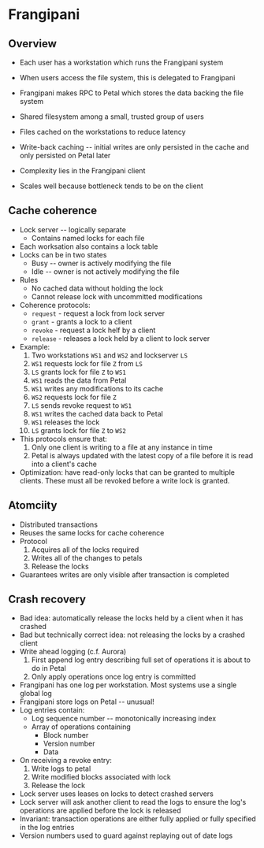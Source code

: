 # Frangipani

## Overview
* Each user has a workstation which runs the Frangipani system
* When users access the file system, this is delegated to Frangipani
* Frangipani makes RPC to Petal which stores the data backing the file system

* Shared filesystem among a small, trusted group of users
* Files cached on the workstations to reduce latency
* Write-back caching -- initial writes are only persisted in the cache and only persisted on Petal later
* Complexity lies in the Frangipani client
* Scales well because bottleneck tends to be on the client

## Cache coherence
* Lock server -- logically separate
    * Contains named locks for each file
* Each worksation also contains a lock table
* Locks can be in two states
    * Busy -- owner is actively modifying the file
    * Idle -- owner is not actively modifying the file
* Rules
    * No cached data without holding the lock
    * Cannot release lock with uncommitted modifications
* Coherence protocols:
    * `request` - request a lock from lock server
    * `grant` - grants a lock to a client
    * `revoke` - request a lock helf by a client
    * `release` - releases a lock held by a client to lock server
* Example:
    1. Two workstations `WS1` and `WS2` and lockserver `LS`
    1. `WS1` requests lock for file `Z` from `LS`
    1. `LS` grants lock for file `Z` to `WS1`
    1. `WS1` reads the data from Petal
    1. `WS1` writes any modifications to its cache
    1. `WS2` requests lock for file `Z`
    1. `LS` sends revoke request to `WS1`
    1. `WS1` writes the cached data back to Petal
    1. `WS1` releases the lock
    1. `LS` grants lock for file `Z` to `WS2`
* This protocols ensure that:
    1. Only one client is writing to a file at any instance in time
    1. Petal is always updated with the latest copy of a file before it is read into a client's cache
* Optimization: have read-only locks that can be granted to multiple clients. These must all be revoked before a write lock is granted.

## Atomciity
* Distributed transactions
* Reuses the same locks for cache coherence
* Protocol
    1. Acquires all of the locks required
    1. Writes all of the changes to petals
    1. Release the locks 
* Guarantees writes are only visible after transaction is completed

## Crash recovery
* Bad idea: automatically release the locks held by a client when it has crashed
* Bad but technically correct idea: not releasing the locks by a crashed client
* Write ahead logging (c.f. Aurora)
    1. First append log entry describing full set of operations it is about to do in Petal
    1. Only apply operations once log entry is committed
* Frangipani has one log per workstation. Most systems use a single global log
* Frangipani store logs on Petal -- unusual!
* Log entries contain:
    * Log sequence number -- monotonically increasing index
    * Array of operations containing
        * Block number
        * Version number
        * Data
* On receiving a revoke entry:
    1. Write logs to petal
    1. Write modified blocks associated with lock
    1. Release the lock
* Lock server uses leases on locks to detect crashed servers
* Lock server will ask another client to read the logs to ensure the log's operations are applied before the lock is released
* Invariant: transaction operations are either fully applied or fully specified in the log entries
* Version numbers used to guard against replaying out of date logs
